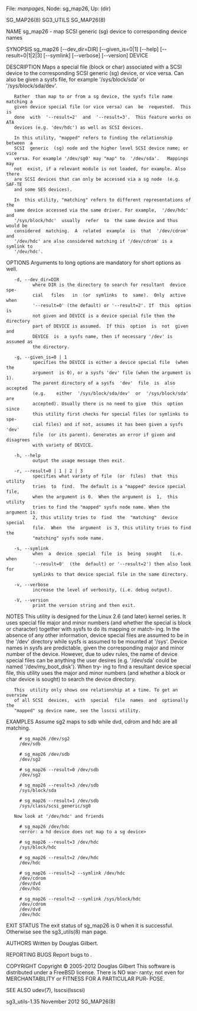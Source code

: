 File: *manpages*,  Node: sg_map26,  Up: (dir)

SG_MAP26(8)                        SG3_UTILS                       SG_MAP26(8)



NAME
       sg_map26 - map SCSI generic (sg) device to corresponding device names

SYNOPSIS
       sg_map26  [--dev_dir=DIR]  [--given_is=0|1] [--help] [--result=0|1|2|3]
       [--symlink] [--verbose] [--version] DEVICE

DESCRIPTION
       Maps a special file (block or char) associated with a  SCSI  device  to
       the corresponding SCSI generic (sg) device, or vice versa.  Can also be
       given   a    sysfs    file,    for    example    '/sys/block/sda'    or
       '/sys/block/sda/dev'.

       Rather  than map to or from a sg device, the sysfs file name matching a
       given device special file (or vice versa) can  be  requested.  This  is
       done  with  '--result=2'  and  '--result=3'.  This feature works on ATA
       devices (e.g. 'dev/hdc') as well as SCSI devices.

       In this utility, "mapped" refers to finding the relationship between  a
       SCSI  generic  (sg) node and the higher level SCSI device name; or vice
       versa. For example '/dev/sg0' may "map" to  '/dev/sda'.   Mappings  may
       not  exist, if a relevant module is not loaded, for example. Also there
       are SCSI devices that can only be accessed via a sg node  (e.g.  SAF-TE
       and some SES devices).

       In  this utility, "matching" refers to different representations of the
       same device accessed via the same driver. For example,  '/dev/hdc'  and
       '/sys/block/hdc'  usually  refer  to  the same device and thus would be
       considered  matching.  A  related  example  is  that  '/dev/cdrom'  and
       '/dev/hdc' are also considered matching if '/dev/cdrom' is a symlink to
       '/dev/hdc'.

OPTIONS
       Arguments to long options are mandatory for short options as well.

       -d, --dev_dir=DIR
              where DIR is the directory to search for resultant  device  spe‐
              cial   files   in  (or  symlinks  to  same).  Only  active  when
              '--result=0' (the default) or '--result=2'. If  this  option  is
              not given and DEVICE is a device special file then the directory
              part of DEVICE is assumed.  If this  option  is  not  given  and
              DEVICE  is  a sysfs name, then if necessary '/dev' is assumed as
              the directory.

       -g, --given_is=0 | 1
              specifies the DEVICE is either a device special file  (when  the
              argument  is 0), or a sysfs 'dev' file (when the argument is 1).
              The parent directory of a sysfs  'dev'  file  is  also  accepted
              (e.g.    either  '/sys/block/sda/dev'  or  '/sys/block/sda'  are
              accepted). Usually there is no need to give  this  option  since
              this utility first checks for special files (or symlinks to spe‐
              cial files) and if not, assumes it has been given a sysfs  'dev'
              file  (or its parent). Generates an error if given and disagrees
              with variety of DEVICE.

       -h, --help
              output the usage message then exit.

       -r, --result=0 | 1 | 2 | 3
              specifies what variety of file  (or  files)  that  this  utility
              tries  to  find.  The default is a "mapped" device special file,
              when the argument is 0.  When the argument is  1,  this  utility
              tries to find the "mapped" sysfs node name. When the argument is
              2, this utility tries to  find  the  "matching"  device  special
              file.  When  the  argument  is 3, this utility tries to find the
              "matching" sysfs node name.

       -s, --symlink
              when  a  device  special  file  is  being  sought   (i.e.   when
              '--result=0'  (the  default) or '--result=2') then also look for
              symlinks to that device special file in the same directory.

       -v, --verbose
              increase the level of verbosity, (i.e. debug output).

       -V, --version
              print the version string and then exit.

NOTES
       This utility is designed for the Linux 2.6 (and later)  kernel  series.
       It  uses  special file major and minor numbers (and whether the special
       is block or character) together with sysfs to do its mapping or  match‐
       ing.  In the absence of any other information, device special files are
       assumed to be in the '/dev' directory while  sysfs  is  assumed  to  be
       mounted  at  '/sys'.  Device  names in sysfs are predictable, given the
       corresponding major and minor number of the  device.  However,  due  to
       udev  rules,  the name of device special files can be anything the user
       desires (e.g. '/dev/sda' could be named '/dev/my_boot_disk'). When try‐
       ing  to  find  a  resultant  device special file, this utility uses the
       major and minor numbers (and whether a block or char device is  sought)
       to search the device directory.

       This  utility only shows one relationship at a time. To get an overview
       of all SCSI  devices,  with  special  file  names  and  optionally  the
       "mapped" sg device name, see the lsscsi utility.

EXAMPLES
       Assume sg2 maps to sdb while dvd, cdrom and hdc are all matching.

         # sg_map26 /dev/sg2
         /dev/sdb

         # sg_map26 /dev/sdb
         /dev/sg2

         # sg_map26 --result=0 /dev/sdb
         /dev/sg2

         # sg_map26 --result=3 /dev/sdb
         /sys/block/sda

         # sg_map26 --result=1 /dev/sdb
         /sys/class/scsi_generic/sg0

       Now look at '/dev/hdc' and friends

         # sg_map26 /dev/hdc
         <error: a hd device does not map to a sg device>

         # sg_map26 --result=3 /dev/hdc
         /sys/block/hdc

         # sg_map26 --result=2 /dev/hdc
         /dev/hdc

         # sg_map26 --result=2 --symlink /dev/hdc
         /dev/cdrom
         /dev/dvd
         /dev/hdc

         # sg_map26 --result=2 --symlink /sys/block/hdc
         /dev/cdrom
         /dev/dvd
         /dev/hdc

EXIT STATUS
       The  exit  status of sg_map26 is 0 when it is successful. Otherwise see
       the sg3_utils(8) man page.

AUTHORS
       Written by Douglas Gilbert.

REPORTING BUGS
       Report bugs to <dgilbert at interlog dot com>.

COPYRIGHT
       Copyright © 2005-2012 Douglas Gilbert
       This software is distributed under a FreeBSD license. There is NO  war‐
       ranty;  not  even  for MERCHANTABILITY or FITNESS FOR A PARTICULAR PUR‐
       POSE.

SEE ALSO
       udev(7), lsscsi(lsscsi)



sg3_utils-1.35                   November 2012                     SG_MAP26(8)
